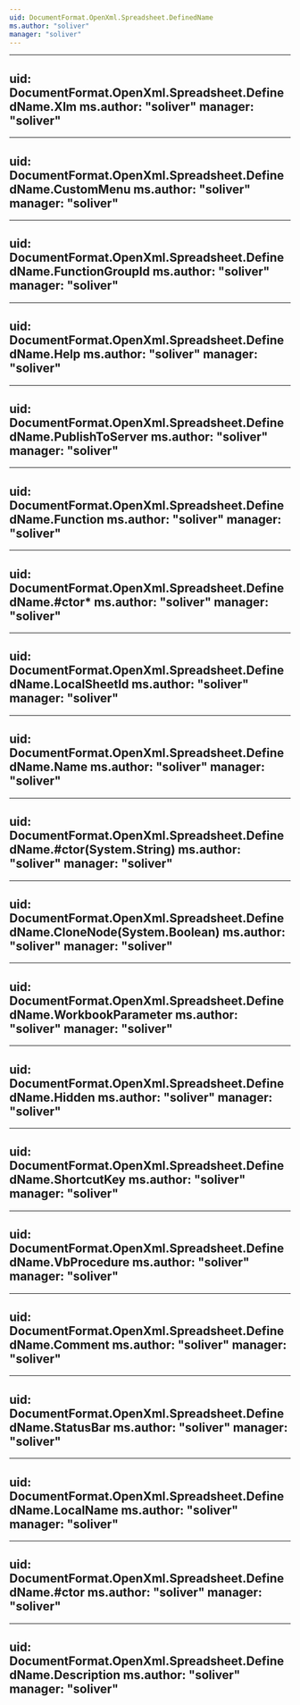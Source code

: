 ```yaml
---
uid: DocumentFormat.OpenXml.Spreadsheet.DefinedName
ms.author: "soliver"
manager: "soliver"
---
```


---
uid: DocumentFormat.OpenXml.Spreadsheet.DefinedName.Xlm
ms.author: "soliver"
manager: "soliver"
---

---
uid: DocumentFormat.OpenXml.Spreadsheet.DefinedName.CustomMenu
ms.author: "soliver"
manager: "soliver"
---

---
uid: DocumentFormat.OpenXml.Spreadsheet.DefinedName.FunctionGroupId
ms.author: "soliver"
manager: "soliver"
---

---
uid: DocumentFormat.OpenXml.Spreadsheet.DefinedName.Help
ms.author: "soliver"
manager: "soliver"
---

---
uid: DocumentFormat.OpenXml.Spreadsheet.DefinedName.PublishToServer
ms.author: "soliver"
manager: "soliver"
---

---
uid: DocumentFormat.OpenXml.Spreadsheet.DefinedName.Function
ms.author: "soliver"
manager: "soliver"
---

---
uid: DocumentFormat.OpenXml.Spreadsheet.DefinedName.#ctor*
ms.author: "soliver"
manager: "soliver"
---

---
uid: DocumentFormat.OpenXml.Spreadsheet.DefinedName.LocalSheetId
ms.author: "soliver"
manager: "soliver"
---

---
uid: DocumentFormat.OpenXml.Spreadsheet.DefinedName.Name
ms.author: "soliver"
manager: "soliver"
---

---
uid: DocumentFormat.OpenXml.Spreadsheet.DefinedName.#ctor(System.String)
ms.author: "soliver"
manager: "soliver"
---

---
uid: DocumentFormat.OpenXml.Spreadsheet.DefinedName.CloneNode(System.Boolean)
ms.author: "soliver"
manager: "soliver"
---

---
uid: DocumentFormat.OpenXml.Spreadsheet.DefinedName.WorkbookParameter
ms.author: "soliver"
manager: "soliver"
---

---
uid: DocumentFormat.OpenXml.Spreadsheet.DefinedName.Hidden
ms.author: "soliver"
manager: "soliver"
---

---
uid: DocumentFormat.OpenXml.Spreadsheet.DefinedName.ShortcutKey
ms.author: "soliver"
manager: "soliver"
---

---
uid: DocumentFormat.OpenXml.Spreadsheet.DefinedName.VbProcedure
ms.author: "soliver"
manager: "soliver"
---

---
uid: DocumentFormat.OpenXml.Spreadsheet.DefinedName.Comment
ms.author: "soliver"
manager: "soliver"
---

---
uid: DocumentFormat.OpenXml.Spreadsheet.DefinedName.StatusBar
ms.author: "soliver"
manager: "soliver"
---

---
uid: DocumentFormat.OpenXml.Spreadsheet.DefinedName.LocalName
ms.author: "soliver"
manager: "soliver"
---

---
uid: DocumentFormat.OpenXml.Spreadsheet.DefinedName.#ctor
ms.author: "soliver"
manager: "soliver"
---

---
uid: DocumentFormat.OpenXml.Spreadsheet.DefinedName.Description
ms.author: "soliver"
manager: "soliver"
---
